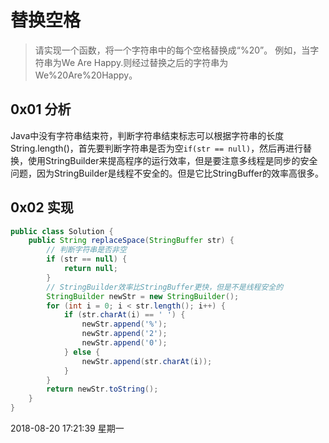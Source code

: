 # 替换空格

>请实现一个函数，将一个字符串中的每个空格替换成“%20”。
例如，当字符串为We Are Happy.则经过替换之后的字符串为We%20Are%20Happy。

## 0x01 分析

Java中没有字符串结束符，判断字符串结束标志可以根据字符串的长度String.length()，首先要判断字符串是否为空`if(str == null)`，然后再进行替换，使用StringBuilder来提高程序的运行效率，但是要注意多线程是同步的安全问题，因为StringBuilder是线程不安全的。但是它比StringBuffer的效率高很多。

## 0x02 实现

```java
public class Solution {
    public String replaceSpace(StringBuffer str) {
        // 判断字符串是否非空
        if (str == null) {
            return null;
        }
        // StringBuilder效率比StringBuffer更快，但是不是线程安全的
        StringBuilder newStr = new StringBuilder();
        for (int i = 0; i < str.length(); i++) {
            if (str.charAt(i) == ' ') {
                newStr.append('%');
                newStr.append('2');
                newStr.append('0');
            } else {
                newStr.append(str.charAt(i));
            }
        }
        return newStr.toString();
    }
}
```

2018-08-20 17:21:39 星期一
